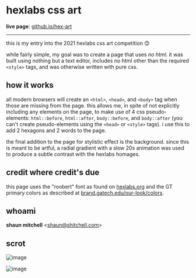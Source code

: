 # hexlabs css art

**live page**: [github.io/hex-art](https://shitchell.github.io/hex-art/)

--------------------------------------------------------------------------------

this is my entry into the 2021 hexlabs css art competition 😊

while fairly simple, my goal was to create a page that uses *no html*. it was
built using nothing but a text editor, includes no html other than the required
`<style>` tags, and was otherwise written with pure css.

## how it works

all modern browsers will create an `<html>`, `<head>`, and `<body>` tag when
those are missing from the page. this allows me, in spite of not explicitly
including any elements on the page, to make use of 4 css pseudo-elements:
`html::before`, `html::after`, `body::before`, and `body::after` (you can't
create pseudo-elements using the `<head>` or `<style>` tags). i use this to add
2 hexagons and 2 words to the page.

the final addition to the page for stylistic effect is the background. since
this is meant to be artful, a radial gradient with a slow 20s animation was used
to produce a subtle contrast with the hexlabs homages.

## credit where credit's due

this page uses the "roobert" font as found on [hexlabs.org](https://hexlabs.org/)
and the GT primary colors as described at
[brand.gatech.edu/our-look/colors](https://brand.gatech.edu/our-look/colors).

## whoami

**shaun mitchell** &lt;shaun@shitchell.com>

## scrot

![image](https://user-images.githubusercontent.com/621412/141276649-bdf49b0b-67cb-4ac8-afea-99a75a55d323.png)

![image](https://user-images.githubusercontent.com/621412/141276790-68ea05ad-4f1c-4965-b60f-e81ea340fa4e.png)
